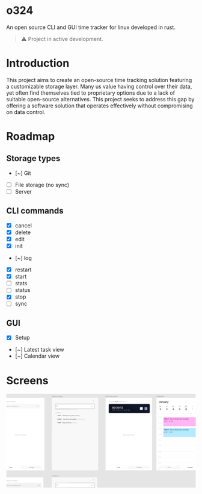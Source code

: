 # o324

An open source CLI and GUI time tracker for linux developed in rust.

> ⚠️ Project in active development.

# Introduction

This project aims to create an open-source time tracking solution featuring a customizable storage layer. Many us value having control over their data, yet often find themselves tied to proprietary options due to a lack of suitable open-source alternatives. This project seeks to address this gap by offering a software solution that operates effectively without compromising on data control.

# Roadmap

## Storage types
- [~] Git
- [ ] File storage (no sync)
- [ ] Server

## CLI commands
- [x] cancel
- [x] delete
- [x] edit
- [x] init
- [~] log
- [x] restart
- [x] start
- [ ] stats
- [ ] status
- [x] stop
- [ ] sync

## GUI

- [x] Setup
- [~] Latest task view
- [~] Calendar view

# Screens

![Design file](https://raw.githubusercontent.com/emilien-jegou/o324/main/docs/screen_1.png "Design file")
